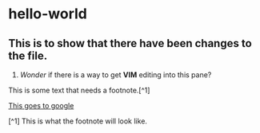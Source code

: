 # hello-world

## This is to show that there have been changes to the file.

1. *Wonder* if there is a way to get **VIM** editing into this pane?

This is some text that needs a footnote.[^1]

[This goes to google](https://www.google.com)


[^1] This is what the footnote will look like.
